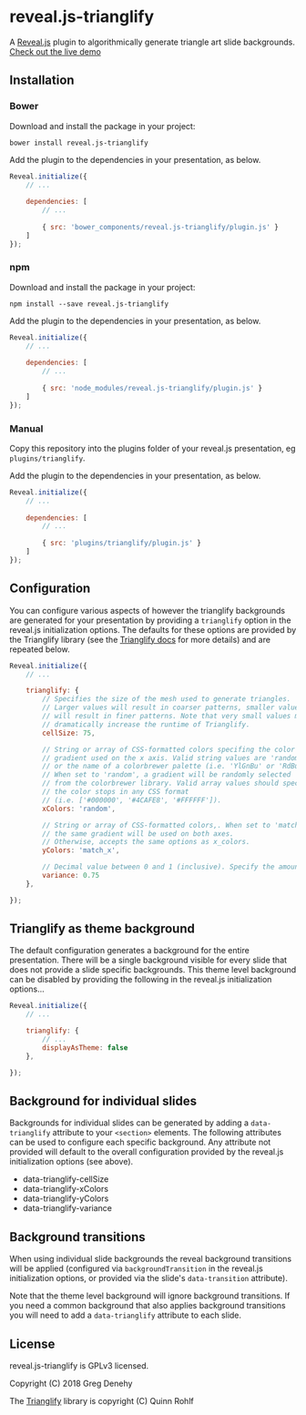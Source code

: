 # reveal.js-trianglify

A [Reveal.js](https://github.com/hakimel/reveal.js) plugin to algorithmically generate triangle art slide backgrounds. [Check out the live demo](https://denehyg.github.io/reveal.js-trianglify)

## Installation

### Bower

Download and install the package in your project:

```bower install reveal.js-trianglify```

Add the plugin to the dependencies in your presentation, as below. 

```javascript
Reveal.initialize({
	// ...
	
	dependencies: [
		// ... 
	  
		{ src: 'bower_components/reveal.js-trianglify/plugin.js' }
	]
});
```

### npm

Download and install the package in your project:

```npm install --save reveal.js-trianglify```

Add the plugin to the dependencies in your presentation, as below. 

```javascript
Reveal.initialize({
	// ...
	
	dependencies: [
		// ... 
	  
		{ src: 'node_modules/reveal.js-trianglify/plugin.js' }
	]
});
```

### Manual

Copy this repository into the plugins folder of your reveal.js presentation, eg ```plugins/trianglify```.

Add the plugin to the dependencies in your presentation, as below.

```javascript
Reveal.initialize({
	// ...
	
	dependencies: [
		// ... 
	  
		{ src: 'plugins/trianglify/plugin.js' }
	]
});
```

## Configuration

You can configure various aspects of however the trianglify backgrounds are generated for your presentation by providing a ```trianglify``` option in the reveal.js initialization options. The defaults for these options are provided by the Trianglify library (see the [Trianglify docs](https://github.com/qrohlf/trianglify/blob/master/Readme.md) for more details) and are repeated below.

```javascript
Reveal.initialize({
	// ...

	trianglify: {
		// Specifies the size of the mesh used to generate triangles.
		// Larger values will result in coarser patterns, smaller values 
		// will result in finer patterns. Note that very small values may
		// dramatically increase the runtime of Trianglify.
		cellSize: 75,

		// String or array of CSS-formatted colors specifing the color
		// gradient used on the x axis. Valid string values are 'random' 
		// or the name of a colorbrewer palette (i.e. 'YlGnBu' or 'RdBu').
		// When set to 'random', a gradient will be randomly selected
		// from the colorbrewer library. Valid array values should specify 
		// the color stops in any CSS format
		// (i.e. ['#000000', '#4CAFE8', '#FFFFFF']).
		xColors: 'random',

		// String or array of CSS-formatted colors,. When set to 'match_x' 
		// the same gradient will be used on both axes.
		// Otherwise, accepts the same options as x_colors.
		yColors: 'match_x',

		// Decimal value between 0 and 1 (inclusive). Specify the amount of randomness used when generating triangles.
		variance: 0.75
	},

});
```

## Trianglify as theme background

The default configuration generates a background for the entire presentation. There will be a single background visible for every slide that does not provide a slide specific backgrounds. This theme level background can be disabled by providing the following in the reveal.js initialization options...

```javascript
Reveal.initialize({
	// ...

	trianglify: {
		// ...
		displayAsTheme: false
	},

});
```

## Background for individual slides

Backgrounds for individual slides can be generated by adding a `data-trianglify` attribute to your `<section>` elements. The following attributes can be used to configure each specific background. Any attribute not provided will default to the overall configuration provided by the reveal.js initialization options (see above).

* data-trianglify-cellSize
* data-trianglify-xColors
* data-trianglify-yColors
* data-trianglify-variance

## Background transitions

When using individual slide backgrounds the reveal background transitions will be applied (configured via `backgroundTransition` in the reveal.js initialization options, or provided via the slide's `data-transition` attribute).

Note that the theme level background will ignore background transitions. If you need a common background that also applies background transitions you will need to add a `data-trianglify` attribute to each slide.

## License

reveal.js-trianglify is GPLv3 licensed.

Copyright (C) 2018 Greg Denehy

The [Trianglify](https://github.com/qrohlf/trianglify) library is copyright (C) Quinn Rohlf
